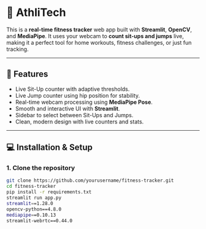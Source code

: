 # 🏃 AthliTech

This is a **real-time fitness tracker** web app built with **Streamlit**, **OpenCV**, and **MediaPipe**. It uses your webcam to **count sit-ups and jumps** live, making it a perfect tool for home workouts, fitness challenges, or just fun tracking.  

---

## 🎯 Features

- Live Sit-Up counter with adaptive thresholds.  
- Live Jump counter using hip position for stability.  
- Real-time webcam processing using **MediaPipe Pose**.  
- Smooth and interactive UI with **Streamlit**.  
- Sidebar to select between Sit-Ups and Jumps.  
- Clean, modern design with live counters and stats.  

---

## 💻 Installation & Setup

### 1. Clone the repository

```bash
git clone https://github.com/yourusername/fitness-tracker.git
cd fitness-tracker
pip install -r requirements.txt
streamlit run app.py
streamlit==1.28.0
opencv-python==4.8.0
mediapipe==0.10.13
streamlit-webrtc==0.44.0
